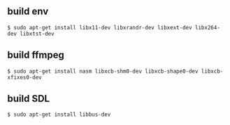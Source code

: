 ## build env
`$ sudo apt-get install libx11-dev libxrandr-dev libxext-dev libx264-dev libxtst-dev`

## build ffmpeg
`$ sudo apt-get install nasm libxcb-shm0-dev libxcb-shape0-dev libxcb-xfixes0-dev`

## build SDL
`$ sudo apt-get install libbus-dev`

